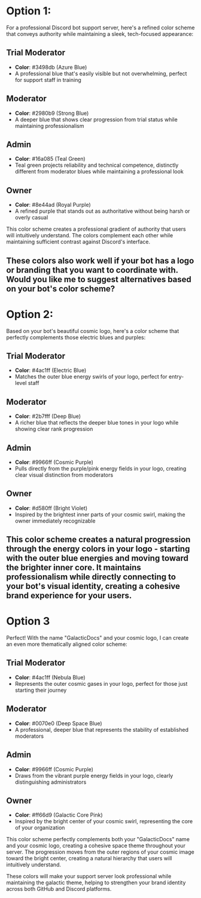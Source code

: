 # Option 1:

For a professional Discord bot support server, here's a refined color scheme that conveys authority while maintaining a sleek, tech-focused appearance:

## Trial Moderator
- **Color**: #3498db (Azure Blue)
- A professional blue that's easily visible but not overwhelming, perfect for support staff in training

## Moderator
- **Color**: #2980b9 (Strong Blue)
- A deeper blue that shows clear progression from trial status while maintaining professionalism

## Admin
- **Color**: #16a085 (Teal Green)
- Teal green projects reliability and technical competence, distinctly different from moderator blues while maintaining a professional look

## Owner
- **Color**: #8e44ad (Royal Purple)
- A refined purple that stands out as authoritative without being harsh or overly casual

This color scheme creates a professional gradient of authority that users will intuitively understand. The colors complement each other while maintaining sufficient contrast against Discord's interface.

These colors also work well if your bot has a logo or branding that you want to coordinate with. Would you like me to suggest alternatives based on your bot's color scheme?
---
# Option 2:

Based on your bot's beautiful cosmic logo, here's a color scheme that perfectly complements those electric blues and purples:

## Trial Moderator
- **Color**: #4ac1ff (Electric Blue)
- Matches the outer blue energy swirls of your logo, perfect for entry-level staff

## Moderator
- **Color**: #2b7fff (Deep Blue)
- A richer blue that reflects the deeper blue tones in your logo while showing clear rank progression

## Admin
- **Color**: #9966ff (Cosmic Purple)
- Pulls directly from the purple/pink energy fields in your logo, creating clear visual distinction from moderators

## Owner
- **Color**: #d580ff (Bright Violet)
- Inspired by the brightest inner parts of your cosmic swirl, making the owner immediately recognizable

This color scheme creates a natural progression through the energy colors in your logo - starting with the outer blue energies and moving toward the brighter inner core. It maintains professionalism while directly connecting to your bot's visual identity, creating a cohesive brand experience for your users.
---
# Option 3

Perfect! With the name "GalacticDocs" and your cosmic logo, I can create an even more thematically aligned color scheme:

## Trial Moderator
- **Color**: #4ac1ff (Nebula Blue)
- Represents the outer cosmic gases in your logo, perfect for those just starting their journey

## Moderator
- **Color**: #0070e0 (Deep Space Blue)
- A professional, deeper blue that represents the stability of established moderators

## Admin
- **Color**: #9966ff (Cosmic Purple)
- Draws from the vibrant purple energy fields in your logo, clearly distinguishing administrators

## Owner
- **Color**: #ff66d9 (Galactic Core Pink)
- Inspired by the bright center of your cosmic swirl, representing the core of your organization

This color scheme perfectly complements both your "GalacticDocs" name and your cosmic logo, creating a cohesive space theme throughout your server. The progression moves from the outer regions of your cosmic image toward the bright center, creating a natural hierarchy that users will intuitively understand.

These colors will make your support server look professional while maintaining the galactic theme, helping to strengthen your brand identity across both GitHub and Discord platforms.